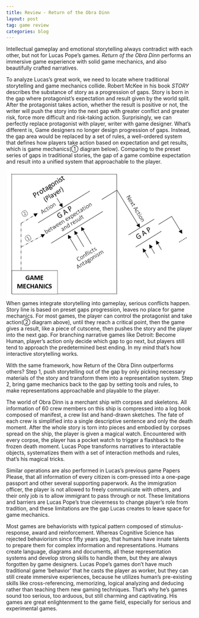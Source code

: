 ```yaml
---
title: Review - Return of the Obra Dinn
layout: post
tag: game review
categories: blog
---
```


Intellectual gameplay and emotional storytelling always contradict with each other, but not for Lucas Pope’s games. *Return of the Obra Dinn* performs an immersive game experience with solid game mechanics, and also beautifully crafted narratives.


  To analyze Lucas’s great work, we need to locate where traditional storytelling and game mechanics collide. Robert McKee in his book *STORY* describes the substance of story as a progression of gaps. Story is born in the gap where protagonist’s expectation and result given by the world split. After the protagonist takes action, whether the result is positive or not, the writer will push the story into the next gap with greater conflict and greater risk, force more difficult and risk-taking action. Surprisingly, we can perfectly replace protagonist with player, writer with game designer. What’s different is, Game designers no longer design progression of gaps. Instead, the gap area would be replaced by a set of rules, a well-ordered system that defines how players take action based on expectation and get results, which is game mechanics(① diagram below). Comparing to the preset series of gaps in traditional stories, the gap of a game combine expectation and result into a unified system that approachable to the player.


<div style="text-align: center"><img src="/img/blogs/obradinn.PNG" width="500" /> </div>
  When games integrate storytelling into gameplay, serious conflicts happen. Story line is based on preset gaps progression, leaves no place for game mechanics. For most games, the player can control the protagonist and take action(② diagram above), until they reach a critical point, then the game gives a result, like a piece of cutscene, then pushes the story and the player into the next gap. For branching narrative games like Detroit: Become Human, player’s action only decide which gap to go next, but players still tend to approach the predetermined best ending. In my mind that’s how interactive storytelling works.


  With the same framework, how Return of the Obra Dinn outperforms others? Step 1, push storytelling out of the gap by only picking necessary materials of the story and transform them into a representation system. Step 2, bring game mechanics back to the gap by setting tools and rules, to make representations approachable and playable to the player. 


  The world of Obra Dinn is a merchant ship with corpses and skeletons. All information of 60 crew members on this ship is compressed into a log book composed of manifest, a crew list and hand-drawn sketches. The fate of each crew is simplified into a single descriptive sentence and only the death moment. After the whole story is torn into pieces and embodied by corpses spread on the ship, the player is given a magical watch. Encountered with every corpse, the player has a pocket watch to trigger a flashback to the frozen death moment. Lucas Pope transforms narratives to interactable objects, systematizes them with a set of interaction methods and rules, that’s his magical tricks. 


  Similar operations are also performed in Lucas’s previous game Papers Please, that all information of every citizen is com-pressed into a one-page passport and other several supporting paperwork. As the immigration officer, the player is not allowed to freely communicate with others, and their only job is to allow immigrant to pass through or not. These limitations and barriers are Lucas Pope’s true cleverness to change player’s role from tradition, and these limitations are the gap Lucas creates to leave space for game mechanics.


  Most games are behaviorists with typical pattern composed of stimulus-response, award and reinforcement. Whereas Cognitive Science has rejected behaviorism since fifty years ago, that humans have innate talents to prepare them for complex information and representations. Humans create language, diagrams and documents, all these representation systems and develop strong skills to handle them, but they are always forgotten by game designers. Lucas Pope’s games don’t have much traditional game ‘behavior’ that he casts the player as worker, but they can still create immersive experiences, because he utilizes human’s pre-existing skills like cross-referencing, memorizing, logical analyzing and deducing rather than teaching them new gaming techniques. That’s why he’s games sound too serious, too arduous, but still charming and captivating. His games are great enlightenment to the game field, especially for serious and experimental games.